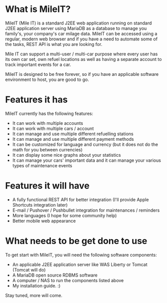 # What is MileIT?
MileIT (Mile IT) is a standard J2EE web application running on standard J2EE application server using MariaDB as a database to manage you family's, your company's car milage data. MileIT can be accessed using a regular, modern web browser and if you have a need to automate some of the tasks, REST API is what you are looking for.

Mile IT can support a multi-user / multi-car purpose where every user has its own car set, own refuel locations as well as having a separate account to track important events for a car.

MileIT is designed to be free forever, so if you have an applicable software environment to host, you are good to go.

# Features it has
MileIT currently has the following features:
- It can work with multiple accounts
- It can work with multiple cars / account
- It can manage and use multiple different refuelling stations
- It can manage and use multiple different payment methods
- It can be customized for language and currency (but it does not do the math for you between currencies)
- It can display some nice graphs about your statistics
- It can manage your cars' important data and it can manage your various types of maintenance events

# Features it will have
- A fully functional REST API for better integration (I'll provide Apple Shortcuts integration later)
- E-mail / Pushover / Pushbullet integration for maintenances / reminders
- More languages (I hope for some community help)
- Better mobile web appearance

# What needs to be get done to use
To get start with MileIT, you will need the following software components:
- An applicable J2EE application server like WAS Liberty or Tomcat (Tomcat will do)
- A MariaDB open source RDBMS software
- A computer / NAS to run the components listed above
- My installation guide. :)

Stay tuned, more will come.
